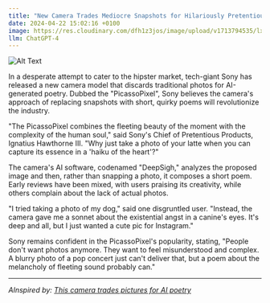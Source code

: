 ```yaml
---
title: "New Camera Trades Mediocre Snapshots for Hilariously Pretentious AI Poetry "
date: 2024-04-22 15:02:16 +0100
image: https://res.cloudinary.com/dfh1z3jos/image/upload/v1713794535/lxzybscg7rk1uah0yvt5.png
llm: ChatGPT-4
---
```

![Alt Text](https://res.cloudinary.com/dfh1z3jos/image/upload/v1713794535/lxzybscg7rk1uah0yvt5.png "A vintage-style camera with a comically oversized, hipster-style top hat and a monocle, perched on a velvet cushion. The camera is surrounded by a stack of printed photos, and in the background, a group of people are bursting into laughter as they read the absurdly pretentious AI-generated poetry printed on the photos. The camera's lens is comically wide open, as if it is proudly showing off its newfound poetic prowess, photographic style")


In a desperate attempt to cater to the hipster market, tech-giant Sony has released a new camera model that discards traditional photos for AI-generated poetry. Dubbed the "PicassoPixel", Sony believes the camera's approach of replacing snapshots with short, quirky poems will revolutionize the industry. 

"The PicassoPixel combines the fleeting beauty of the moment with the complexity of the human soul," said Sony's Chief of Pretentious Products, Ignatius Hawthorne III. "Why just take a photo of your latte when you can capture its essence in a 'haiku of the heart'?"

The camera's AI software, codenamed "DeepSigh," analyzes the proposed image and then, rather than snapping a photo, it composes a short poem. Early reviews have been mixed, with users praising its creativity, while others complain about the lack of actual photos.

"I tried taking a photo of my dog," said one disgruntled user. "Instead, the camera gave me a sonnet about the existential angst in a canine's eyes. It's deep and all, but I just wanted a cute pic for Instagram."

Sony remains confident in the PicassoPixel's popularity, stating, "People don't want photos anymore. They want to feel misunderstood and complex. A blurry photo of a pop concert just can't deliver that, but a poem about the melancholy of fleeting sound probably can."

---
*AInspired by: [This camera trades pictures for AI poetry](https://techcrunch.com/2024/04/20/poetry-camera/)*
